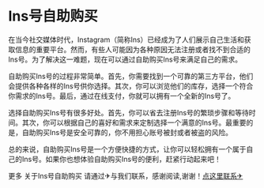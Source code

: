 # Ins号自助购买

在当今社交媒体时代，Instagram（简称Ins）已经成为了人们展示自己生活和获取信息的重要平台。然而，有些人可能因为各种原因无法注册或者找不到合适的Ins号。为了解决这一难题，现在可以通过自助购买Ins号来满足自己的需求。

自助购买Ins号的过程非常简单。首先，你需要找到一个可靠的第三方平台，他们会提供各种各样的Ins号供你选择。其次，你可以浏览他们的库存，选择一个符合你需求的Ins号。最后，通过在线支付，你就可以拥有一个全新的Ins号了。

选择自助购买Ins号有很多好处。首先，你可以省去注册Ins号的繁琐步骤和等待时间。其次，你可以根据自己的喜好和需求来定制选择一个满意的Ins号。最重要的是，自助购买Ins号是安全可靠的，你不用担心账号被封或者被盗的风险。

总的来说，自助购买Ins号是一个方便快捷的方式，让你可以轻松拥有一个属于自己的Ins号。如果你也想体验自助购买Ins号的便利，赶紧行动起来吧！

更多 关于Ins号自助购买 请通过✈与我们联系，感谢阅读,谢谢！[点这里联系✈](https://abc.k02.cc)